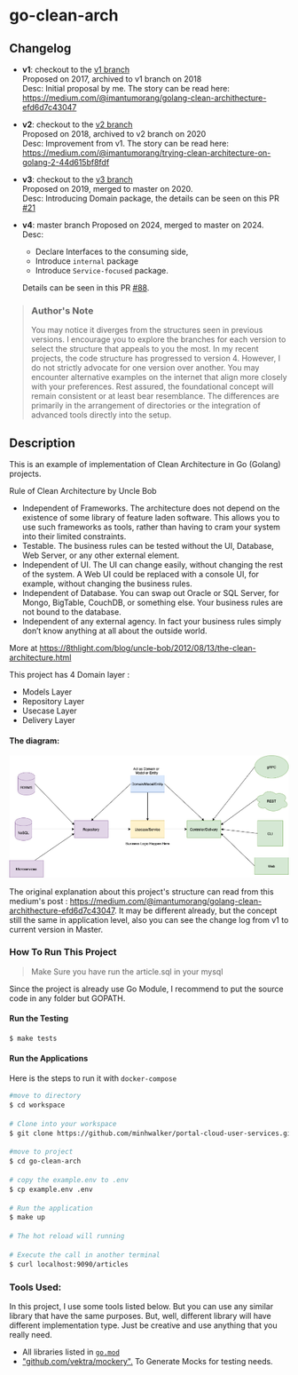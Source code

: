 # go-clean-arch

## Changelog

- **v1**: checkout to the [v1 branch](https://github.com/minhwalker/portal-cloud-user-services/tree/v1) <br>
  Proposed on 2017, archived to v1 branch on 2018 <br>
  Desc: Initial proposal by me. The story can be read here: https://medium.com/@imantumorang/golang-clean-archithecture-efd6d7c43047

- **v2**: checkout to the [v2 branch](https://github.com/minhwalker/portal-cloud-user-services/tree/v2) <br>
  Proposed on 2018, archived to v2 branch on 2020 <br>
  Desc: Improvement from v1. The story can be read here: https://medium.com/@imantumorang/trying-clean-architecture-on-golang-2-44d615bf8fdf

- **v3**: checkout to the [v3 branch](https://github.com/minhwalker/portal-cloud-user-services/tree/v3) <br>
  Proposed on 2019, merged to master on 2020. <br>
  Desc: Introducing Domain package, the details can be seen on this PR [#21](https://github.com/minhwalker/portal-cloud-user-services/pull/21)

- **v4**: master branch
  Proposed on 2024, merged to master on 2024. <br>
  Desc:

  - Declare Interfaces to the consuming side,
  - Introduce `internal` package
  - Introduce `Service-focused` package.

  Details can be seen in this PR [#88](https://github.com/minhwalker/portal-cloud-user-services/pull/88).<br>

> ### Author's Note
>
> You may notice it diverges from the structures seen in previous versions. I encourage you to explore the branches for each version to select the structure that appeals to you the most. In my recent projects, the code structure has progressed to version 4. However, I do not strictly advocate for one version over another. You may encounter alternative examples on the internet that align more closely with your preferences. Rest assured, the foundational concept will remain consistent or at least bear resemblance. The differences are primarily in the arrangement of directories or the integration of advanced tools directly into the setup.

## Description

This is an example of implementation of Clean Architecture in Go (Golang) projects.

Rule of Clean Architecture by Uncle Bob

- Independent of Frameworks. The architecture does not depend on the existence of some library of feature laden software. This allows you to use such frameworks as tools, rather than having to cram your system into their limited constraints.
- Testable. The business rules can be tested without the UI, Database, Web Server, or any other external element.
- Independent of UI. The UI can change easily, without changing the rest of the system. A Web UI could be replaced with a console UI, for example, without changing the business rules.
- Independent of Database. You can swap out Oracle or SQL Server, for Mongo, BigTable, CouchDB, or something else. Your business rules are not bound to the database.
- Independent of any external agency. In fact your business rules simply don’t know anything at all about the outside world.

More at https://8thlight.com/blog/uncle-bob/2012/08/13/the-clean-architecture.html

This project has 4 Domain layer :

- Models Layer
- Repository Layer
- Usecase Layer
- Delivery Layer

#### The diagram:

![golang clean architecture](https://github.com/minhwalker/portal-cloud-user-services/raw/master/clean-arch.png)

The original explanation about this project's structure can read from this medium's post : https://medium.com/@imantumorang/golang-clean-archithecture-efd6d7c43047.
It may be different already, but the concept still the same in application level, also you can see the change log from v1 to current version in Master.

### How To Run This Project

> Make Sure you have run the article.sql in your mysql

Since the project is already use Go Module, I recommend to put the source code in any folder but GOPATH.

#### Run the Testing

```bash
$ make tests
```

#### Run the Applications

Here is the steps to run it with `docker-compose`

```bash
#move to directory
$ cd workspace

# Clone into your workspace
$ git clone https://github.com/minhwalker/portal-cloud-user-services.git

#move to project
$ cd go-clean-arch

# copy the example.env to .env
$ cp example.env .env

# Run the application
$ make up

# The hot reload will running

# Execute the call in another terminal
$ curl localhost:9090/articles
```

### Tools Used:

In this project, I use some tools listed below. But you can use any similar library that have the same purposes. But, well, different library will have different implementation type. Just be creative and use anything that you really need.

- All libraries listed in [`go.mod`](https://github.com/minhwalker/portal-cloud-user-services/blob/master/go.mod)
- ["github.com/vektra/mockery".](https://github.com/vektra/mockery) To Generate Mocks for testing needs.

